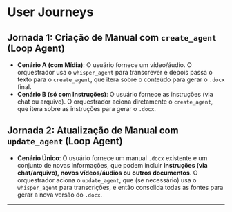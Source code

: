﻿# User Journeys

## Jornada 1: Criação de Manual com `create_agent` (Loop Agent)

*   **Cenário A (com Mídia)**: O usuário fornece um vídeo/áudio. O orquestrador usa o `whisper_agent` para transcrever e depois passa o texto para o `create_agent`, que itera sobre o conteúdo para gerar o `.docx` final.
*   **Cenário B (só com Instruções)**: O usuário fornece as instruções (via chat ou arquivo). O orquestrador aciona diretamente o `create_agent`, que itera sobre as instruções para gerar o `.docx`.

## Jornada 2: Atualização de Manual com `update_agent` (Loop Agent)

*   **Cenário Único**: O usuário fornece um manual `.docx` existente e um conjunto de novas informações, que podem incluir **instruções (via chat/arquivo), novos vídeos/áudios ou outros documentos**. O orquestrador aciona o `update_agent`, que (se necessário) usa o `whisper_agent` para transcrições, e então consolida todas as fontes para gerar a nova versão do `.docx`.

---
